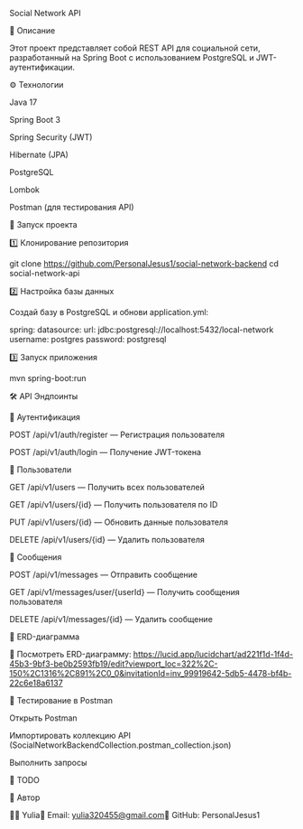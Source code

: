 Social Network API

📌 Описание

Этот проект представляет собой REST API для социальной сети, разработанный на Spring Boot с использованием PostgreSQL и JWT-аутентификации.

⚙️ Технологии

Java 17

Spring Boot 3

Spring Security (JWT)

Hibernate (JPA)

PostgreSQL

Lombok

Postman (для тестирования API)

🚀 Запуск проекта

1️⃣ Клонирование репозитория

git clone https://github.com/PersonalJesus1/social-network-backend
cd social-network-api

2️⃣ Настройка базы данных

Создай базу в PostgreSQL и обнови application.yml:

spring:
datasource:
url: jdbc:postgresql://localhost:5432/local-network
username: postgres
password: postgresql

3️⃣ Запуск приложения

mvn spring-boot:run

🛠 API Эндпоинты

🔑 Аутентификация

POST /api/v1/auth/register — Регистрация пользователя

POST /api/v1/auth/login — Получение JWT-токена

👤 Пользователи

GET /api/v1/users — Получить всех пользователей

GET /api/v1/users/{id} — Получить пользователя по ID

PUT /api/v1/users/{id} — Обновить данные пользователя

DELETE /api/v1/users/{id} — Удалить пользователя

💬 Сообщения

POST /api/v1/messages — Отправить сообщение

GET /api/v1/messages/user/{userId} — Получить сообщения пользователя

DELETE /api/v1/messages/{id} — Удалить сообщение

📌 ERD-диаграмма

🔗 Посмотреть ERD-диаграмму:
https://lucid.app/lucidchart/ad221f1d-1f4d-45b3-9bf3-be0b2593fb19/edit?viewport_loc=322%2C-150%2C1316%2C891%2C0_0&invitationId=inv_99919642-5db5-4478-bf4b-22c6e18a6137


📩 Тестирование в Postman

Открыть Postman

Импортировать коллекцию API (SocialNetworkBackendCollection.postman_collection.json)

Выполнить запросы

📝 TODO



📌 Автор

👩‍💻 Yulia📧 Email: yulia320455@gmail.com💼 GitHub: PersonalJesus1


